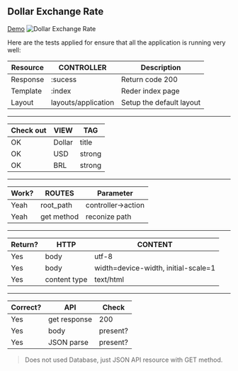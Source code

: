 ## Dollar Exchange Rate

[Demo](http://dollar-exchange-rate.herokuapp.com/)
![Dollar Exchange Rate](https://brand.heroku.com/static/media/heroku-logotype-horizontal.81c49462.svg "Dollar Exchange Rate Demo Page")

Here are the tests applied for ensure that all the application is running very well:

| Resource  |  CONTROLLER  | Description  |
|----------------|-------------------------------|-----------------------------|
|Response|:sucess            |Return code 200            |
|Template          |:index            |Reder index page            |
|Layout          |layouts/application            |Setup the default layout            |

---
|Check out                |VIEW                          |TAG                        |
|----------------|-------------------------------|-----------------------------|
|OK|Dollar            |title            |
|OK|USD |strong            |
|OK|BRL|strong|

---

|Work?               |ROUTES                          |Parameter                        |
|----------------|-------------------------------|-----------------------------|
|Yeah|root_path            |controller->action           |
|Yeah|get method |reconize path           |
---
|Return?                |HTTP                         |CONTENT                        |
|----------------|-------------------------------|-----------------------------|
|Yes|body            |utf-8           |
|Yes|body |width=device-width, initial-scale=1            |
|Yes|content type|text/html|

---
|Correct?                |API                         |Check                        |
|----------------|-------------------------------|-----------------------------|
|Yes|get response            |200          |
|Yes|body |present?            |
|Yes|JSON parse|present?|

> Does not used Database, just JSON API resource with GET method.
